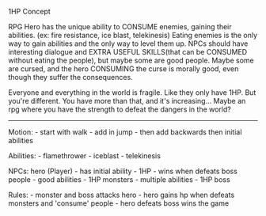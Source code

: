 1HP Concept

RPG
Hero has the unique ability to CONSUME enemies, gaining their abilities. (ex: fire resistance, ice blast, telekinesis)
Eating enemies is the only way to gain abilities and the only way to level them up.
NPCs should have interesting dialogue and EXTRA USEFUL SKILLS(that can be CONSUMED without eating the people), but maybe some are good people.
Maybe some are cursed, and the hero CONSUMING the curse is morally good, even though they suffer the consequences.

Everyone and everything in the world is fragile. Like they only have 1HP. But you're different. You have more than that, and it's increasing...
Maybe an rpg where you have the strength to defeat the dangers in the world?

--------
Motion:
    - start with walk
    - add in jump
    - then add backwards then initial abilities

Abilities:
    - flamethrower
    - iceblast
    - telekinesis
    
NPCs:
    hero (Player)
        - has initial ability
        - 1HP
        - wins when defeats boss
    people
        - good abilities
        - 1HP
    monsters
        - multiple abilities
        - 1HP
    boss

Rules:
    - monster and boss attacks hero
    - hero gains hp when defeats monsters and 'consume' people
    - hero defeats boss wins the game
